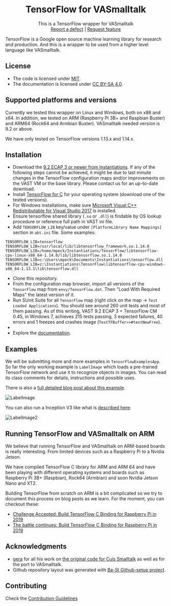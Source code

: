 <p align="center">
 <h1 align="center">TensorFlow for VASmalltalk</h1>
  <p align="center">
    This is a TensorFlow wrapper for VASmalltalk
    <!---
    <br>
    <a href="docs/"><strong>Explore the docs »</strong></a>
    <br>
    -->
    <br>
    <a href="https://github.com/vasmalltalk/tensorflow-vast/issues/new?labels=Type%3A+Defect">Report a defect</a>
    |
    <a href="https://github.com/vasmalltalk/tensorflow-vast/issues/new?labels=Type%3A+Feature">Request feature</a>
  </p>
</p>

TensorFlow is a Google open source machine learning library for research and production. And this is a wrapper to be used from a higher level language like VASmalltalk.

## License
- The code is licensed under [MIT](LICENSE).
- The documentation is licensed under [CC BY-SA 4.0](http://creativecommons.org/licenses/by-sa/4.0/).

## Supported platforms and versions
Currently we tested this wrapper on Linux and Windows, both on x86 and x64. In addition, we tested on ARM (Raspberry Pi 3B+ and Raspbian Buster) and ARM64 (Rock64 and Armbian Buster). VASmalltalk needed version is 9.2 or above. 

We have only tested on TensorFlow versions 1.13.x and 1.14.x.



## Installation

- Download the [9.2 ECAP 3 or newer from Instantiations](https://www.instantiations.com/ecap/). If any of the following steps cannot be achieved, it might be due to last minute changes in the TensorFlow configuration maps and/or improvements on the VAST VM or the base library. Please contact us for an up-to-date download.
- Install [TensorFlow for C](https://www.tensorflow.org/install/lang_c) for your operating system (download one of the tested versions).
- For Windows installations, make sure [Microsoft Visual C++ Redistributable for Visual Studio 2017](https://aka.ms/vs/15/release/VC_redist.x64.exe) is installed.
- Ensure tensorflow shared library (`.so` or `.dll`) is findable by OS lookup procedure or reference full path in VAST ini file.
- Add `TENSORFLOW_LIB` key/value under `[PlatformLibrary Name Mappings]` section in `abt.ini` file. Some examples:
```
TENSORFLOW_LIB=tensorflow
TENSORFLOW_LIB=/usr/local/lib/libtensorflow_framework.so.1.14.0
TENSORFLOW_LIB=/home/mpeck/Instantiations/TensorFlow/libtensorflow-cpu-linux-x86_64-1.14.0/lib/libtensorflow.so.1.14.0
TENSORFLOW_LIB=c:\Users\mpeck\Documents\Instantiations\tensorflow.dll
TENSORFLOW_LIB=z:\Instantiations\TensorFlow\libtensorflow-cpu-windows-x86_64-1.13.1\lib\tensorflow.dll
```
- Clone this repository.
- From the configuration map browser, import all versions of the `TensorFlow` map from `envy/TensorFlow.dat`. Then "Load With Required Maps" the latest version of it.
- Run SUnit Suite for all `TensorFlow` map (right click on the map -> `Test Loaded Applications`). You should see around 260 unit tests and most of them passing. As of this writing, VAST 9.2 ECAP 3 + TensorFlow CM 0.45, in Windows 7, achieves 215 tests passing, 3 expected failures, 40 errors and 1 freezes and crashes image (`TestTFBuffer>>#testNewFree`).
- 
- Explore the [documentation](docs/).


## Examples
We will be submitting more and more examples in `TensorFlowExamplesApp`. So far the only working example is `LabelImage` which loads a pre-trained TensorFlow network and use it to recognize objects in images. You can read its class comments for details, instructions and possible uses.

There is also a [full detailed blog post about this example](https://dev.to/martinezpeck/recognizing-objects-in-images-with-tensorflow-and-smalltalk-1nep). 

![LabelImage](https://pbs.twimg.com/media/EBOGuT1XoAAtQi1?format=jpg)

You can also run a Inception V3 like what is [described here](https://github.com/tensorflow/tensorflow/tree/master/tensorflow/examples/label_image/README.md):

![LabelImage2](https://marianopeck.files.wordpress.com/2019/08/screen-shot-2019-08-02-at-11.12.35-am.png)


## Running TensorFlow and VASmalltalk on ARM

We believe that running TensorFlow and VASmalltalk on ARM-based boards is really interesting. From limited devices such as a Raspberry Pi to a Nvidia Jetson.

We have compiled TensorFlow C library for ARM and ARM 64 and have been playing with different operating systems and boards such as Raspberry Pi 3B+ (Raspbian), Rock64 (Armbian) and soon Nvidia Jetson Nano and XT2.  

Building TensorFlow from scratch on ARM is a bit complicated so we try to document this process on blog posts as we learn. For the moment, you can checkout these:

- [Challenge Accepted: Build TensorFlow C Binding for Raspberry Pi in 2019](https://dev.to/martinezpeck/challenge-accepted-build-tensorflow-c-binding-for-raspberry-pi-in-2019-4f89)
- [The battle continues: Build TensorFlow C Binding for Raspberry Pi in 2019](https://dev.to/martinezpeck/the-battle-continues-build-tensorflow-c-binding-for-raspberry-pi-in-2019-553j)

## Acknowledgments

- [gera](https://github.com/gerasdf) for all his work on [the original code for Cuis Smalltalk](https://github.com/Cuis-Smalltalk/Machine-Learning) as well as for the port to VASmalltalk.
- Github repository layout was generated with [Ba-St Github-setup project](https://github.com/ba-st/GitHub-setup).


## Contributing

Check the [Contribution Guidelines](CONTRIBUTING.md)
